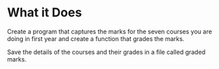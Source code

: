 # What it Does

Create a program that captures the marks for the seven courses you are doing in first year and create a function that grades the marks.  

Save the details of the courses and their grades in a file called graded marks.
